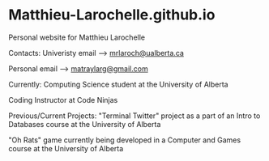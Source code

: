 # Matthieu-Larochelle.github.io
Personal website for Matthieu Larochelle

Contacts:
Univeristy email --> mrlaroch@ualberta.ca

Personal email --> matraylarg@gmail.com

Currently:
Computing Science student at the University of Alberta

Coding Instructor at Code Ninjas

Previous/Current Projects:
"Terminal Twitter" project as a part of an Intro to Databases course at the University of Alberta

"Oh Rats" game currently being developed in a Computer and Games course at the University of Alberta


